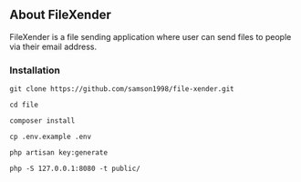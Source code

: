 ## About FileXender

FileXender is a file sending application where user can send files to people via their email address.


### Installation
```
git clone https://github.com/samson1998/file-xender.git

cd file

composer install

cp .env.example .env

php artisan key:generate

php -S 127.0.0.1:8080 -t public/
```




